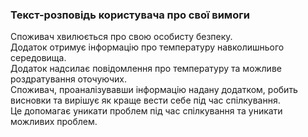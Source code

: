 ### Текст-розповідь користувача про свої вимоги

Споживач хвилюється про свою особисту безпеку.\
Додаток отримує інформацію про температуру навколишнього середовища.\
Додаток надсилає повідомлення про температуру та можливе роздратування оточуючих.\
Споживач, проаналізувавши інформацію надану додатком, робить висновки та вирішує як краще вести себе під час спілкування.\
Це допомагає уникати проблем під час спілкування та уникати можливих проблем.

